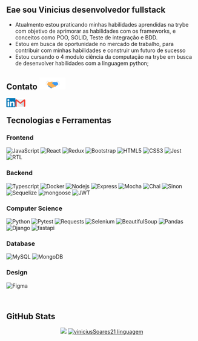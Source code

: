 ## Eae sou Vinicius desenvolvedor fullstack
- Atualmento estou praticando minhas habilidades aprendidas na trybe com objetivo de aprimorar as habilidades com os frameworks, e conceitos como POO, SOLID, Teste de integração e BDD.
- Estou em busca de oportunidade no mercado de trabalho, para contribuir com minhas habilidades e construir um futuro de sucesso  
- Estou cursando o 4 modulo ciência da computação na trybe em busca de desenvolver habilidades com a linguagem python;

## Contato <img src="https://github.com/SatYu26/SatYu26/blob/master/Assets/Handshake.gif" height="32px">
  <a href="https://www.linkedin.com/in/vinicius-soares-864743243/">
    <img align="left" alt="Satyam Goyal | Linkedin" width="24px" src="https://github.com/SatYu26/SatYu26/blob/master/Assets/Linkedin.svg" />
  </a>
  <a href="mailto:viniciussoares72943@gmail.com">
    <img align="left" alt="Satyam Goyal | Gmail" width="26px" src="https://github.com/SatYu26/SatYu26/blob/master/Assets/Gmail.svg" />
  </a>
  <br />

## Tecnologias e Ferramentas

### Frontend
![JavaScript](https://img.shields.io/badge/-JavaScript-black?style=for-the-badge&logo=javascript)
![React](https://img.shields.io/badge/-React-black?style=for-the-badge&logo=react)
![Redux](https://img.shields.io/badge/-Redux-black?style=for-the-badge&logo=Redux&logoColor=593D88)
![Bootstrap](https://img.shields.io/badge/-Bootstrap-black?style=for-the-badge&logo=bootstrap)
![HTML5](https://img.shields.io/badge/-HTML5-black?style=for-the-badge&logo=html5&logoColor=orage)
![CSS3](https://img.shields.io/badge/-CSS3-black?style=for-the-badge&logo=css3&logoColor=blue)
![Jest](https://img.shields.io/badge/-Jest-black?style=for-the-badge&logo=Jest&logoColor=99425B)
![RTL](https://img.shields.io/badge/-RTL-black?style=for-the-badge)

### Backend
![Typescript](https://img.shields.io/badge/-Typescript-black?style=for-the-badge&logo=typescript)
![Docker](https://img.shields.io/badge/Docker-black?style=for-the-badge&logo=docker&logoColor=019BC6)
![Nodejs](https://img.shields.io/badge/-Nodejs-black?style=for-the-badge&logo=Node.js)
![Express](https://img.shields.io/badge/Express.js-000000?style=for-the-badge&logo=express&logoColor=white)
![Mocha](https://img.shields.io/badge/Mocha-black?style=for-the-badge&logo=Mocha&logoColor=8D6748)
![Chai](https://img.shields.io/badge/Chai-black?style=for-the-badge&logo=chai&logoColor=A30701)
![Sinon](https://img.shields.io/badge/-Sinon-black?style=for-the-badge)
![Sequelize](https://img.shields.io/badge/Sequelize-black?style=for-the-badge&logo=Sequelize&logoColor=52B0E7)
![mongoose](https://img.shields.io/badge/-Mongoose-black?style=for-the-badge)
![JWT](https://img.shields.io/badge/JWT-black?style=for-the-badge&logo=JSON%20web%20tokens&logoColor=white)

### Computer Science
![Python](https://img.shields.io/badge/-Python-black?style=for-the-badge&logo=python)
![Pytest](https://img.shields.io/badge/-Pytest-black?style=for-the-badge&logo=pytest)
![Requests](https://img.shields.io/badge/-requests-black?style=for-the-badge&logo=requests)
![Selenium](https://img.shields.io/badge/-Selenium-black?style=for-the-badge&logo=seleniun)
![BeautifulSoup](https://img.shields.io/badge/-Beautiful%20Soup-black?style=for-the-badge&logo=BeautifulSoup)
![Pandas](https://img.shields.io/badge/-PANDAS-black?style=for-the-badge&logo=pandas)
![Django](https://img.shields.io/badge/-Django-black?style=for-the-badge&logo=Django)
![fastapi](https://img.shields.io/badge/-FestAPI-black?style=for-the-badge&logo=fastapi)

### Database

![MySQL](https://img.shields.io/badge/-MySQL-black?style=for-the-badge&logo=mysql)
![MongoDB](https://img.shields.io/badge/-MongoDB-black?style=for-the-badge&logo=mongodb)

### Design

![Figma](https://img.shields.io/badge/Figma-black?style=for-the-badge&logo=figma&logoColor=orage)

<br/>

## GitHub Stats
<div align="center">
  <a href="https://github.com/viniciusSoares21">


<div style="display: inline-block" align="colunm" painel>
  <a href="https://github.com/viniciusSoares21">
  <img height="165em" src="https://github-readme-stats.vercel.app/api?username=viniciusSoares21&show_icons=true&count_private=true&theme=dark&include_all_commits=true&theme=react&hide_border=true&title_color=4eb3de&text_color=eee9e5&bg_color=0D1117"/></a>
  <a href="https://github.com/viniciusSoares21/github-readme-stats"><img height="165em" alt="viniciusSoares21 linguagem" src="https://github-readme-stats.vercel.app/api/top-langs/?username=viniciusSoares21&langs_count=8&count_private=true&layout=compact&theme=react&hide_border=true&bg_color=0D1117"/>
	</a>
</div>

